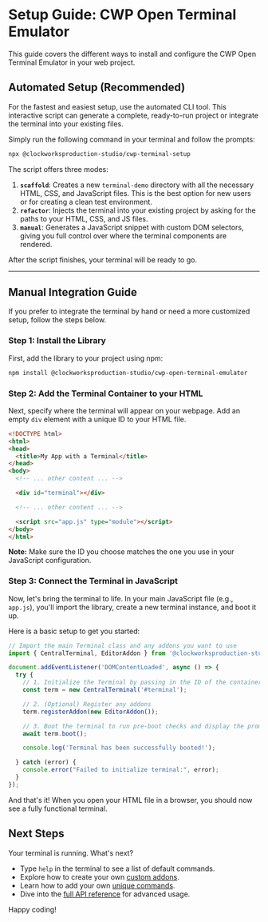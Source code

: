 # Setup Guide: CWP Open Terminal Emulator

This guide covers the different ways to install and configure the CWP Open Terminal Emulator in your web project.

## Automated Setup (Recommended)

For the fastest and easiest setup, use the automated CLI tool. This interactive script can generate a complete, ready-to-run project or integrate the terminal into your existing files.

Simply run the following command in your terminal and follow the prompts:

```bash
npx @clockworksproduction-studio/cwp-terminal-setup
```

The script offers three modes:

1.  **`scaffold`**: Creates a new `terminal-demo` directory with all the necessary HTML, CSS, and JavaScript files. This is the best option for new users or for creating a clean test environment.
2.  **`refactor`**: Injects the terminal into your existing project by asking for the paths to your HTML, CSS, and JS files.
3.  **`manual`**: Generates a JavaScript snippet with custom DOM selectors, giving you full control over where the terminal components are rendered.

After the script finishes, your terminal will be ready to go.

---

## Manual Integration Guide

If you prefer to integrate the terminal by hand or need a more customized setup, follow the steps below.

### Step 1: Install the Library

First, add the library to your project using npm:

```bash
npm install @clockworksproduction-studio/cwp-open-terminal-emulator
```

### Step 2: Add the Terminal Container to your HTML

Next, specify where the terminal will appear on your webpage. Add an empty `div` element with a unique ID to your HTML file.

```html
<!DOCTYPE html>
<html>
<head>
  <title>My App with a Terminal</title>
</head>
<body>
  <!-- ... other content ... -->

  <div id="terminal"></div>

  <!-- ... other content ... -->

  <script src="app.js" type="module"></script>
</body>
</html>
```

**Note:** Make sure the ID you choose matches the one you use in your JavaScript configuration.

### Step 3: Connect the Terminal in JavaScript

Now, let's bring the terminal to life. In your main JavaScript file (e.g., `app.js`), you'll import the library, create a new terminal instance, and boot it up.

Here is a basic setup to get you started:

```javascript
// Import the main Terminal class and any addons you want to use
import { CentralTerminal, EditorAddon } from '@clockworksproduction-studio/cwp-open-terminal-emulator';

document.addEventListener('DOMContentLoaded', async () => {
  try {
    // 1. Initialize the Terminal by passing in the ID of the container element
    const term = new CentralTerminal('#terminal');

    // 2. (Optional) Register any addons
    term.registerAddon(new EditorAddon());

    // 3. Boot the terminal to run pre-boot checks and display the prompt
    await term.boot();

    console.log('Terminal has been successfully booted!');

  } catch (error) {
    console.error("Failed to initialize terminal:", error);
  }
});
```

And that's it! When you open your HTML file in a browser, you should now see a fully functional terminal.

## Next Steps

Your terminal is running. What's next?

*   Type `help` in the terminal to see a list of default commands.
*   Explore how to create your own [custom addons](./addons.md).
*   Learn how to add your own [unique commands](./commands.md).
*   Dive into the [full API reference](./api-reference.md) for advanced usage.

Happy coding!
